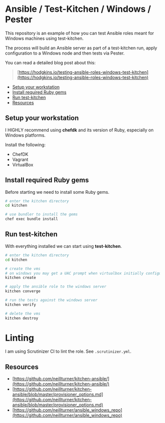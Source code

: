 # Ansible / Test-Kitchen / Windows / Pester

This repository is an example of how you can test Ansible roles meant for Windows machines using test-kitchen.

The process will build an Ansible server as part of a test-kitchen run, apply configuration to a Windows node and then tests via Pester.

You can read a detailed blog post about this:
> [https://hodgkins.io/testing-ansible-roles-windows-test-kitchen](https://hodgkins.io/testing-ansible-roles-windows-test-kitchen)

<!-- TOC depthFrom:2 -->

- [Setup your workstation](#setup-your-workstation)
- [Install required Ruby gems](#install-required-ruby-gems)
- [Run test-kitchen](#run-test-kitchen)
- [Resources](#resources)

<!-- /TOC -->

## Setup your workstation

I HIGHLY recommend using **chefdk** and its version of Ruby, especially on Windows platforms.

Install the following:
* ChefDK
* Vagrant
* VirtualBox

## Install required Ruby gems

Before starting we need to install some Ruby gems.

```bash
# enter the kitchen directory
cd kitchen

# use bundler to install the gems
chef exec bundle install
```

## Run test-kitchen

With everything installed we can start using **test-kitchen**.

```bash
# enter the kitchen directory
cd kitchen

# create the vms
# on windows you may get a UAC prompt when virtualbox initially configures networking 
kitchen create

# apply the ansible role to the windows server
kitchen converge

# run the tests against the windows server
kitchen verify

# delete the vms
kitchen destroy
```

# Linting

I am using Scrutinizer CI to lint the role. See `.scrutinizer.yml`.

## Resources
* [https://github.com/neillturner/kitchen-ansible/](https://github.com/neillturner/kitchen-ansible/)
* [https://github.com/neillturner/kitchen-ansible/blob/master/provisioner_options.md](https://github.com/neillturner/kitchen-ansible/blob/master/provisioner_options.md)
* [https://github.com/neillturner/ansible_windows_repo](https://github.com/neillturner/ansible_windows_repo)
